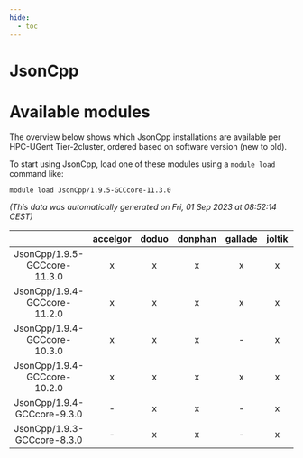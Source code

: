 ```yaml
---
hide:
  - toc
---
```


JsonCpp
=======

# Available modules


The overview below shows which JsonCpp installations are available per HPC-UGent Tier-2cluster, ordered based on software version (new to old).

To start using JsonCpp, load one of these modules using a `module load` command like:

```shell
module load JsonCpp/1.9.5-GCCcore-11.3.0
```

*(This data was automatically generated on Fri, 01 Sep 2023 at 08:52:14 CEST)*  

| |accelgor|doduo|donphan|gallade|joltik|skitty|swalot|victini|
| :---: | :---: | :---: | :---: | :---: | :---: | :---: | :---: | :---: |
|JsonCpp/1.9.5-GCCcore-11.3.0|x|x|x|x|x|x|x|x|
|JsonCpp/1.9.4-GCCcore-11.2.0|x|x|x|x|x|x|x|x|
|JsonCpp/1.9.4-GCCcore-10.3.0|x|x|x|-|x|x|x|x|
|JsonCpp/1.9.4-GCCcore-10.2.0|x|x|x|x|x|x|x|x|
|JsonCpp/1.9.4-GCCcore-9.3.0|-|x|x|-|x|x|x|x|
|JsonCpp/1.9.3-GCCcore-8.3.0|-|x|x|-|x|x|x|x|
